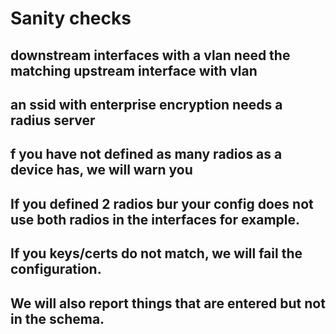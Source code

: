 
# Sanity checks 

## downstream interfaces with a vlan need the matching upstream interface with vlan

## an ssid with enterprise encryption needs a radius server

## f you have not defined as many radios as a device has, we will warn you

## If you defined 2 radios bur your config does not use both radios in the interfaces for example.

## If you keys/certs do not match, we will fail the configuration.

## We will also report things that are entered but not in the schema.


